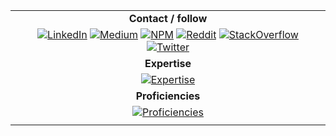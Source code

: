 | |
| :----------: |
| **Contact / follow** |
| [![LinkedIn](https://i.imgur.com/dIKtn3m.png)](https://www.linkedin.com/in/charles-stover/) [![Medium](https://i.imgur.com/AhsXwu2.png)](https://medium.com/@Charles_Stover) [![NPM](https://i.imgur.com/B3lPu7T.png)](https://www.npmjs.com/~charlesstover) [![Reddit](https://i.imgur.com/89D8fOo.png)](https://www.reddit.com/user/Charles_Stover) [![StackOverflow](https://i.imgur.com/X1IpTkX.png)](https://stackoverflow.com/users/4856301/charles-stover) [![Twitter](https://i.imgur.com/yI7WMJh.png)](https://twitter.com/CharlesStover) |
| **Expertise** |
| [![Expertise](https://i.imgur.com/FqySqgg.png)](https://charlesstover.com) |
| **Proficiencies** |
| [![Proficiencies](https://i.imgur.com/Xo9oRc8.png)](https://charlesstover.com) |
| |
